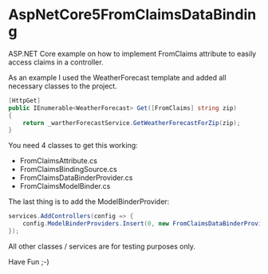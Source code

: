# AspNetCore5FromClaimsDataBinding
ASP.NET Core example on how to implement FromClaims attribute to easily access claims in a controller.

As an example I used the WeatherForecast template and added all necessary classes to the project.  
```C# 
[HttpGet]
public IEnumerable<WeatherForecast> Get([FromClaims] string zip)
{
    return _wartherForecastService.GetWeatherForecastForZip(zip);
}
```

You need 4 classes to get this working: 
- FromClaimsAttribute.cs
- FromClaimsBindingSource.cs
- FromClaimsDataBinderProvider.cs
- FromClaimsModelBinder.cs

The last thing is to add the ModelBinderProvider:
```c#
services.AddControllers(config => {
    config.ModelBinderProviders.Insert(0, new FromClaimsDataBinderProvider());
});
```

All other classes / services are for testing purposes only.

Have Fun ;-)

